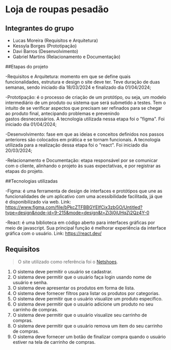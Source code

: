 # Loja de roupas pesadão

## Integrantes do grupo

- Lucas Moreira (Requisitos e Arquitetura)
- Kessyla Borges (Prototipação)
- Davi Barros (Desenvolvimento)
- Gabriel Martins (Relacionamento e Documentação)

##Etapas do projeto

-Requisitos e Arquitetura: momento em que se define quais funcionalidades, estrutura e design o site deve ter. Teve duração de duas semanas, sendo iniciado dia 18/03/2024 e finalizado dia 01/04/2024;

-Prototipação: é o processo de criação de um protótipo, ou seja, um modelo intermediário de um produto ou sistema que será submetido a testes. Tem o intuito de se verificar aspectos que precisam ser refinados para se chegar ao produto final, antecipando problemas e prevenindo gastos desnecessários. A tecnologia utilizada nessa etapa foi o "figma". Foi iniciado dia 01/04/2024;

-Desenvolvimento: fase em que as ideias e conceitos definidos nos passos anteriores são colocados em prática e se tornam funcionais. A tecnologia utilizada para a realização dessa etapa foi o "react". Foi iniciado dia 20/03/2024;

-Relacionamento e Documentação: etapa responsável por se comunicar com o cliente, alinhando o projeto às suas expectativas, e por registrar as etapas do projeto.


##Tecnologias utilizadas

-Figma: é uma ferramenta de design de interfaces e protótipos que une as funcionalidades de um aplicativo com uma acessibilidade facilitada, já que é disponibilizado via web. Link: https://www.figma.com/file/bPkcZTFBBGYEIfCix3zbGO/Untitled?type=design&node-id=9-215&mode=design&t=Zi3j0jUHqZj2Qz4Y-0

-React: é uma biblioteca em código aberto para interfaces gráficas por meio de javascript. Sua principal função é melhorar experiência da interface gráfica com o usuário. Link: https://react.dev/


## Requisitos

> O site utilizado como referência foi o [Netshoes](https://www.netshoes.com.br/).

1. O sistema deve permitir o usuário se cadastrar.
2. O sistema deve permitir que o usuário faça login usando nome de usuário e senha.
3. O sistema deve apresentar os produtos em forma de lista.
4. O sistema deve fornecer filtros para listar os produtos por categorias.
6. O sistema deve permitir que o usuário visualize um produto específico.
7. O sistema deve permitir que o usuário adicione um produto no seu carrinho de compras.
8. O sistema deve permitir que o usuário visualize seu carrinho de compras.
9. O sistema deve permitir que o usuário remova um item do seu carrinho de compras.
10. O sistema deve fornecer um botão de finalizar compra quando o usuário estiver na tela de carrinho de compras.


